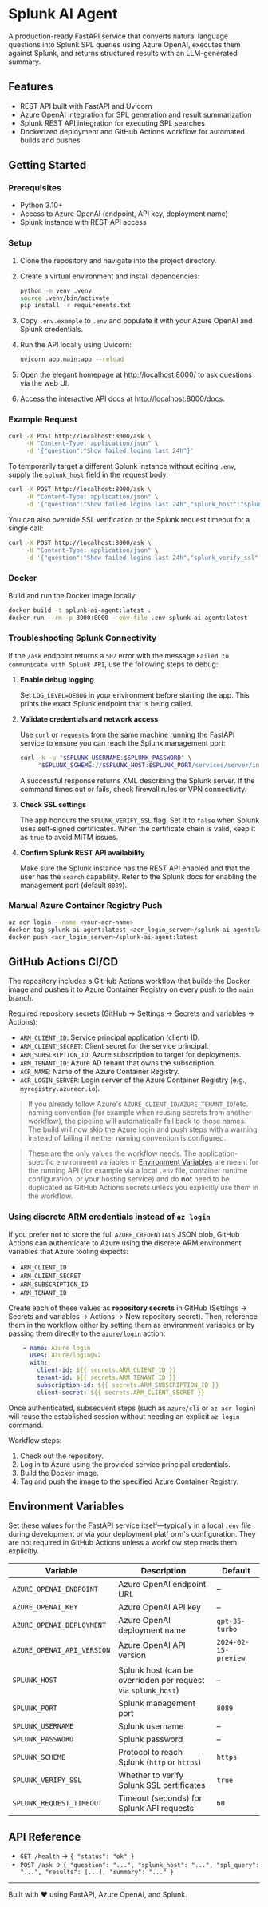# Splunk AI Agent

A production-ready FastAPI service that converts natural language questions into Splunk SPL queries using Azure OpenAI, executes them against Splunk, and returns structured results with an LLM-generated summary.

## Features

- REST API built with FastAPI and Uvicorn
- Azure OpenAI integration for SPL generation and result summarization
- Splunk REST API integration for executing SPL searches
- Dockerized deployment and GitHub Actions workflow for automated builds and pushes

## Getting Started

### Prerequisites

- Python 3.10+
- Access to Azure OpenAI (endpoint, API key, deployment name)
- Splunk instance with REST API access

### Setup

1. Clone the repository and navigate into the project directory.
2. Create a virtual environment and install dependencies:

   ```bash
   python -m venv .venv
   source .venv/bin/activate
   pip install -r requirements.txt
   ```

3. Copy `.env.example` to `.env` and populate it with your Azure OpenAI and Splunk credentials.
4. Run the API locally using Uvicorn:

   ```bash
   uvicorn app.main:app --reload
   ```

5. Open the elegant homepage at [http://localhost:8000/](http://localhost:8000/) to ask questions via the web UI.
6. Access the interactive API docs at [http://localhost:8000/docs](http://localhost:8000/docs).

### Example Request

```bash
curl -X POST http://localhost:8000/ask \
     -H "Content-Type: application/json" \
     -d '{"question":"Show failed logins last 24h"}'
```

To temporarily target a different Splunk instance without editing `.env`, supply the
`splunk_host` field in the request body:

```bash
curl -X POST http://localhost:8000/ask \
     -H "Content-Type: application/json" \
     -d '{"question":"Show failed logins last 24h","splunk_host":"splunk.backup.local"}'
```

You can also override SSL verification or the Splunk request timeout for a single call:

```bash
curl -X POST http://localhost:8000/ask \
     -H "Content-Type: application/json" \
     -d '{"question":"Show failed logins last 24h","splunk_verify_ssl":false,"splunk_request_timeout":120}'
```

### Docker

Build and run the Docker image locally:

```bash
docker build -t splunk-ai-agent:latest .
docker run --rm -p 8000:8000 --env-file .env splunk-ai-agent:latest
```

### Troubleshooting Splunk Connectivity

If the `/ask` endpoint returns a `502` error with the message `Failed to communicate with Splunk API`, use the following steps to debug:

1. **Enable debug logging**

   Set `LOG_LEVEL=DEBUG` in your environment before starting the app. This prints the exact Splunk endpoint that is being called.

2. **Validate credentials and network access**

   Use `curl` or `requests` from the same machine running the FastAPI service to ensure you can reach the Splunk management port:

   ```bash
   curl -k -u "$SPLUNK_USERNAME:$SPLUNK_PASSWORD" \
        "$SPLUNK_SCHEME://$SPLUNK_HOST:$SPLUNK_PORT/services/server/info"
   ```

   A successful response returns XML describing the Splunk server. If the command times out or fails, check firewall rules or VPN connectivity.

3. **Check SSL settings**

   The app honours the `SPLUNK_VERIFY_SSL` flag. Set it to `false` when Splunk uses self-signed certificates. When the certificate chain is valid, keep it as `true` to avoid MITM issues.

4. **Confirm Splunk REST API availability**

   Make sure the Splunk instance has the REST API enabled and that the user has the `search` capability. Refer to the Splunk docs for enabling the management port (default `8089`).

### Manual Azure Container Registry Push

```bash
az acr login --name <your-acr-name>
docker tag splunk-ai-agent:latest <acr_login_server>/splunk-ai-agent:latest
docker push <acr_login_server>/splunk-ai-agent:latest
```

## GitHub Actions CI/CD

The repository includes a GitHub Actions workflow that builds the Docker image and pushes it to Azure Container Registry on every push to the `main` branch.

Required repository secrets (GitHub → Settings → Secrets and variables → Actions):

- `ARM_CLIENT_ID`: Service principal application (client) ID.
- `ARM_CLIENT_SECRET`: Client secret for the service principal.
- `ARM_SUBSCRIPTION_ID`: Azure subscription to target for deployments.
- `ARM_TENANT_ID`: Azure AD tenant that owns the subscription.
- `ACR_NAME`: Name of the Azure Container Registry.
- `ACR_LOGIN_SERVER`: Login server of the Azure Container Registry (e.g., `myregistry.azurecr.io`).

> If you already follow Azure's `AZURE_CLIENT_ID`/`AZURE_TENANT_ID`/etc. naming convention (for example when reusing secrets
> from another workflow), the pipeline will automatically fall back to those names. The build will now skip the Azure login and
> push steps with a warning instead of failing if neither naming convention is configured.

> These are the only values the workflow needs. The application-specific environment variables in [Environment Variables](#environment-variables)
> are meant for the running API (for example via a local `.env` file, container runtime configuration, or your hosting service) and do **not**
> need to be duplicated as GitHub Actions secrets unless you explicitly use them in the workflow.

### Using discrete ARM credentials instead of `az login`

If you prefer not to store the full `AZURE_CREDENTIALS` JSON blob, GitHub Actions can authenticate to Azure using the discrete
ARM environment variables that Azure tooling expects:

- `ARM_CLIENT_ID`
- `ARM_CLIENT_SECRET`
- `ARM_SUBSCRIPTION_ID`
- `ARM_TENANT_ID`

Create each of these values as **repository secrets** in GitHub (Settings → Secrets and variables → Actions → New repository
secret). Then, reference them in the workflow either by setting them as environment variables or by passing them directly to
the [`azure/login`](https://github.com/Azure/login) action:

```yaml
    - name: Azure login
      uses: azure/login@v2
      with:
        client-id: ${{ secrets.ARM_CLIENT_ID }}
        tenant-id: ${{ secrets.ARM_TENANT_ID }}
        subscription-id: ${{ secrets.ARM_SUBSCRIPTION_ID }}
        client-secret: ${{ secrets.ARM_CLIENT_SECRET }}
```

Once authenticated, subsequent steps (such as `azure/cli` or `az acr login`) will reuse the established session without
needing an explicit `az login` command.

Workflow steps:

1. Check out the repository.
2. Log in to Azure using the provided service principal credentials.
3. Build the Docker image.
4. Tag and push the image to the specified Azure Container Registry.

## Environment Variables

Set these values for the FastAPI service itself—typically in a local `.env` file during development or via your deployment platf
orm's configuration. They are not required in GitHub Actions unless a workflow step reads them explicitly.

| Variable | Description | Default |
|----------|-------------|---------|
| `AZURE_OPENAI_ENDPOINT` | Azure OpenAI endpoint URL | – |
| `AZURE_OPENAI_KEY` | Azure OpenAI API key | – |
| `AZURE_OPENAI_DEPLOYMENT` | Azure OpenAI deployment name | `gpt-35-turbo` |
| `AZURE_OPENAI_API_VERSION` | Azure OpenAI API version | `2024-02-15-preview` |
| `SPLUNK_HOST` | Splunk host (can be overridden per request via `splunk_host`) | – |
| `SPLUNK_PORT` | Splunk management port | `8089` |
| `SPLUNK_USERNAME` | Splunk username | – |
| `SPLUNK_PASSWORD` | Splunk password | – |
| `SPLUNK_SCHEME` | Protocol to reach Splunk (`http` or `https`) | `https` |
| `SPLUNK_VERIFY_SSL` | Whether to verify Splunk SSL certificates | `true` |
| `SPLUNK_REQUEST_TIMEOUT` | Timeout (seconds) for Splunk API requests | `60` |

## API Reference

- `GET /health` → `{ "status": "ok" }`
- `POST /ask` → `{ "question": "...", "splunk_host": "...", "spl_query": "...", "results": [...], "summary": "..." }`

---

Built with ❤️ using FastAPI, Azure OpenAI, and Splunk.
